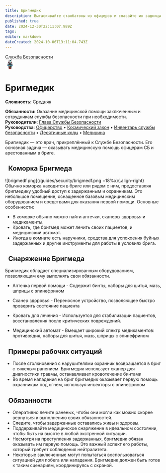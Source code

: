 ```yaml
---
title: Бригмедик
description: Вытаскивайте станбатоны из офицеров и спасайте их задницы.
published: true
date: 2024-12-30T22:11:07.989Z
tags: 
editor: markdown
dateCreated: 2024-10-06T13:11:04.743Z
---
```



<div style="display: flex; justify-content: center;">
<div class="roles-passport sb">
  <div class="title sb"><a href="/roles/securityservicedepartment">Служба Безопасности</a></div>
  <div>
    <div><div><img src="/roles/brigmedic3.png" id="img"></div></div>
  <div><div>
    <h1>Бригмедик</h1>
    <p><strong>Сложность:</strong> Средняя</p>
    <strong>Обязанности:</strong> Оказание медицинской помощи заключенным и сотрудникам службы безопасности при необходимости.<br>
    <b>Руководители</b>: <a href="/roles/headofsecurity">Глава Службы Безопасности</a><br>
    <b>Руководства</b>: <a href="/guides/officership" title="Офицерство">Офицерство</a> • <a href="/spacelaw" title="Космический закон">Космический закон</a> • <a href="/guides/securityinventory" title="Инвентарь службы безопасности">Инвентарь службы безопасности</a> • <a href="/roles/securityservicedepartment/tencodes" title="Инвентарь службы безопасности">Десятичные коды</a> • <a href="/guides/medicine" title="Медицина">Медицина</a>
  </div></div>
  </div>
</div>
</div>

Бригмедик — это врач, прикреплённый к Службе Безопасности. Его основная задача — оказывать медицинскую помощь офицерам СБ и арестованным в бриге.

<h2>
  <div class="box">
    <span style="margin-left:10px;">Коморка Бригмеда</span>
  </div>
</h2>


![brigmedf.png](/guides/security/brigmedf.png =18%x){.align-right}
Обычно коморка находится в бриге или рядом с ним, предоставляя бригмедику удобный доступ к задержанным и охранникам. Это небольшое помещение, оснащенное базовым медицинским оборудованием и средствами для оказания первой помощи. Основные особенности:
* В коморке обычно можно найти аптечки, сканеры здоровья и медикаменты.
* Кровать, где бригмед может лечить своих пациентов, и медицинский автомат.
* Иногда в комнате есть наручники, средства для успокоения буйных задержанных и другие инструменты для работы в условиях брига.<d>
  
<h2>
  <div class="box">
    <span style="margin-left:10px;">Снаряжение Бригмеда</span>
  </div>
</h2>
  
Бригмедик обладает специализированным оборудованием, позволяющим ему выполнять свои обязанности.
  
* Аптечка первой помощи - Содержит бинты, наборы для шитья, мазь, шприцы с эпинефрином

* Сканер здоровья - Переносное устройство, позволяющее быстро проверить состояние пациента
  
* Кровать для лечения - Используется для стабилизации пациентов, восстановления после критических повреждений.  
  
* Медицинский автомат - Вмещает широкий спектр медикаментов: противоядия, наборы для шитья, мазь, шприцы с эпинефрином
<h2>
  <div class="box">
    <span style="margin-left:10px;">Примеры рабочих ситуаций</span>
  </div>
</h2>
  
* После столкновения с нарушителями охранник возвращается в бриг с тяжелым ранением. Бригмедик использует сканер для диагностики травмы, останавливает кровотечение бинтами
* Во время нападения на бриг бригмедик оказывает первую помощь охранникам под огнем, используя инъекторы с эпинефрином
<h2>
  <div class="box">
    <span style="margin-left:10px;">Обязанности</span>
  </div>
</h2>

* Оперативно лечите раненых, чтобы они могли как можно скорее вернуться к выполнению своих обязанностей.
* Следите, чтобы задержанные оставались живы и здоровы.
* Поддерживайте медицинское снаряжение в идеальном состоянии, чтобы быть на высоте в любой экстренной ситуации.
* Несмотря на преступления задержанных, бригмедик обязан оказывать им первую помощь. Это важный аспект его работы, который требует соблюдения нейтралитета.
* Некоторые заключенные могут попытаться воспользоваться ситуацией для побега или нападения. Бригмедик должен быть готов к таким сценариям, координируясь с охраной.

<div class="table"></div>